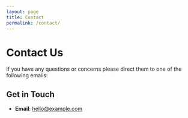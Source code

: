 ```yaml
---
layout: page
title: Contact
permalink: /contact/
---
```

# Contact Us

If you have any questions or concerns please direct them to one of the following emails:

## Get in Touch

- **Email**: [hello@example.com](example:hello@example.com)
